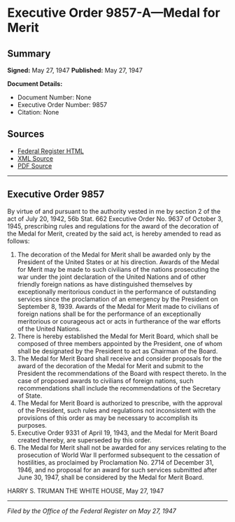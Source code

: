 # Executive Order 9857-A—Medal for Merit

## Summary

**Signed:** May 27, 1947
**Published:** May 27, 1947

**Document Details:**
- Document Number: None
- Executive Order Number: 9857
- Citation: None

## Sources
- [Federal Register HTML](https://www.presidency.ucsb.edu/documents/executive-order-9857-medal-for-merit)
- [XML Source](None)
- [PDF Source](None)

---

## Executive Order 9857

By virtue of and pursuant to the authority vested in me by section 2 of the act of July 20, 1942, 56b Stat. 662 Executive Order No. 9637 of October 3, 1945, prescribing rules and regulations for the award of the decoration of the Medal for Merit, created by the said act, is hereby amended to read as follows:
1. The decoration of the Medal for Merit shall be awarded only by the President of the United States or at his direction. Awards of the Medal for Merit may be made to such civilians of the nations prosecuting the war under the joint declaration of the United Nations and of other friendly foreign nations as have distinguished themselves by exceptionally meritorious conduct in the performance of outstanding services since the proclamation of an emergency by the President on September 8, 1939. Awards of the Medal for Merit made to civilians of foreign nations shall be for the performance of an exceptionally meritorious or courageous act or acts in furtherance of the war efforts of the United Nations.
2. There is hereby established the Medal for Merit Board, which shall be composed of three members appointed by the President, one of whom shall be designated by the President to act as Chairman of the Board.
3. The Medal for Merit Board shall receive and consider proposals for the award of the decoration of the Medal for Merit and submit to the President the recommendations of the Board with respect thereto. In the case of proposed awards to civilians of foreign nations, such recommendations shall include the recommendations of the Secretary of State.
4. The Medal for Merit Board is authorized to prescribe, with the approval of the President, such rules and regulations not inconsistent with the provisions of this order as may be necessary to accomplish its purposes.
5. Executive Order 9331 of April 19, 1943, and the Medal for Merit Board created thereby, are superseded by this order.
6. The Medal for Merit shall not be awarded for any services relating to the prosecution of World War II performed subsequent to the cessation of hostilities, as proclaimed by Proclamation No. 2714 of December 31, 1946, and no proposal for an award for such services submitted after June 30, 1947, shall be considered by the Medal for Merit Board.

HARRY S. TRUMAN
THE WHITE HOUSE,
May 27, 1947

---

*Filed by the Office of the Federal Register on May 27, 1947*
